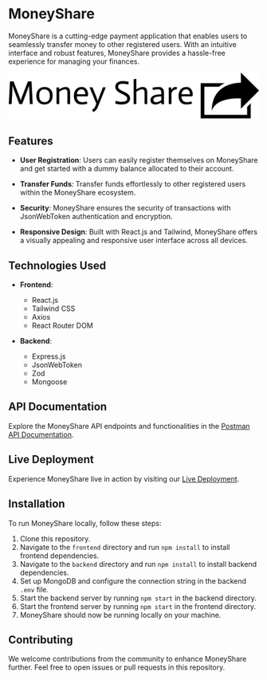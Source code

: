 # MoneyShare

MoneyShare is a cutting-edge payment application that enables users to seamlessly transfer money to other registered users. With an intuitive interface and robust features, MoneyShare provides a hassle-free experience for managing your finances.

![MoneyShare Logo](./frontend/src/assets/logo/money-share-high-resolution-logo-black-transparent.png)

## Features

- **User Registration**: Users can easily register themselves on MoneyShare and get started with a dummy balance allocated to their account.
  
- **Transfer Funds**: Transfer funds effortlessly to other registered users within the MoneyShare ecosystem.

- **Security**: MoneyShare ensures the security of transactions with JsonWebToken authentication and encryption.

- **Responsive Design**: Built with React.js and Tailwind, MoneyShare offers a visually appealing and responsive user interface across all devices.

## Technologies Used

- **Frontend**: 
  - React.js
  - Tailwind CSS
  - Axios
  - React Router DOM

- **Backend**: 
  - Express.js
  - JsonWebToken
  - Zod
  - Mongoose

## API Documentation

Explore the MoneyShare API endpoints and functionalities in the [Postman API Documentation](link-to-postman-docs).

## Live Deployment

Experience MoneyShare live in action by visiting our [Live Deployment](link-to-live-deployment).

## Installation

To run MoneyShare locally, follow these steps:

1. Clone this repository.
2. Navigate to the `frontend` directory and run `npm install` to install frontend dependencies.
3. Navigate to the `backend` directory and run `npm install` to install backend dependencies.
4. Set up MongoDB and configure the connection string in the backend `.env` file.
5. Start the backend server by running `npm start` in the backend directory.
6. Start the frontend server by running `npm start` in the frontend directory.
7. MoneyShare should now be running locally on your machine.

## Contributing

We welcome contributions from the community to enhance MoneyShare further. Feel free to open issues or pull requests in this repository.
